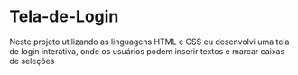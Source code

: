 # Tela-de-Login
Neste projeto utilizando as linguagens HTML e CSS eu desenvolvi uma tela de login interativa, onde os usuários podem inserir textos e marcar caixas de seleções
